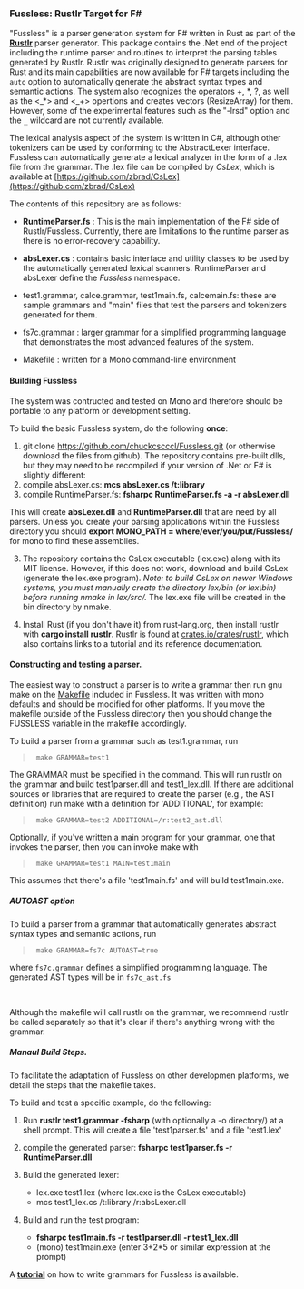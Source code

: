 ### Fussless: Rustlr Target for F\#

"Fussless" is a parser generation system for F\# written in Rust as part of the
**[Rustlr](https://crates.io/crates/rustlr)** parser generator. This package contains the .Net end of the project including the runtime parser and
routines to interpret the parsing tables generated by Rustlr.
Rustlr was originally designed to generate parsers for Rust and
its main capabilities are now available for F\# targets including the
`auto` option to automatically generate the abstract syntax types and semantic actions.
The system also recognizes the operators +, \*, ?, as well as the <\_*> and
<\_+> opertions and creates vectors (ResizeArray) for them.  
However, some of the experimental features such as the "-lrsd" option
and the `_` wildcard are not currently available.

The lexical analysis aspect of the system is written in C#, although
other tokenizers can be used by conforming to the AbstractLexer
interface.  Fussless can automatically generate a lexical analyzer in
the form of a .lex file from the grammar. The .lex file can be
compiled by *CsLex*, which is available at
[https://github.com/zbrad/CsLex](https://github.com/zbrad/CsLex)

The contents of this repository are as follows:

- **RuntimeParser.fs** : This is the main implementation of the F# side of
  Rustlr/Fussless.  Currently, there are limitations to the runtime parser
  as there is no error-recovery capability.  

- **absLexer.cs** : contains basic interface and utility classes to be used by
  the automatically generated lexical scanners. RuntimeParser and absLexer define the *Fussless* namespace.

- test1.grammar, calce.grammar, test1main.fs, calcemain.fs: these are
  sample grammars and "main" files that test the parsers and tokenizers
  generated for them.

- fs7c.grammar : larger grammar for a simplified programming language that
  demonstrates the most advanced features of the system.
  
- Makefile : written for a Mono command-line environment


#### Building Fussless

The system was contructed and tested on Mono and therefore should be
portable to any platform or development setting.

To build the basic Fussless system, do the following **once**:

1. git clone https://github.com/chuckcscccl/Fussless.git
   (or otherwise download the files from github).
   The repository contains pre-built dlls, but they may need to be recompiled
   if your version of .Net or F# is slightly different:
2. compile absLexer.cs:  **mcs absLexer.cs /t:library**
3. compile RuntimeParser.fs:  **fsharpc RuntimeParser.fs -a -r absLexer.dll**

This will create **absLexer.dll** and **RuntimeParser.dll** that are need by 
all parsers.  Unless you create your parsing applications within the Fussless
directory you should **export MONO_PATH = where/ever/you/put/Fussless/**
for mono to find these assemblies.  


3.  The repository contains the CsLex executable (lex.exe) along with its
MIT license.  However, if this does not work, download and build CsLex
(generate the lex.exe program).
   *Note: to build CsLex on newer Windows systems, you must manually create the directory lex/bin (or lex\bin) before running nmake in lex/src/.*  The lex.exe file
will be created in the bin directory by nmake.

4. Install Rust (if you don't have it) from rust-lang.org, then install
rustlr with **cargo install rustlr**.   Rustlr is found at [crates.io/crates/rustlr](https://crates.io/crates/rustlr), which also contains links to
a tutorial and its reference documentation.


#### Constructing and testing a parser.

The easiest way to construct a parser is to write a grammar then run
gnu make on the
[Makefile](https://github.com/chuckcscccl/Fussless/blob/main/Makefile)
included in Fussless.  It was written with mono
defaults and should be modified for other platforms.  If you move the
makefile outside of the Fussless directory then you should change the
FUSSLESS variable in the makefile accordingly.

To build a parser from a grammar such as test1.grammar, run

>      make GRAMMAR=test1

The GRAMMAR must be specified in the command.  This will run rustlr on the
grammar and build test1parser.dll and test1_lex.dll.  If there are additional
sources or libraries that are required to create the parser (e.g., the AST
definition) run make with a definition for 'ADDITIONAL', for example:

>      make GRAMMAR=test2 ADDITIONAL=/r:test2_ast.dll

Optionally, if you've written a main program for your grammar, one
that invokes the parser, then you can invoke make with

>      make GRAMMAR=test1 MAIN=test1main

This assumes that there's a file 'test1main.fs' and will build test1main.exe.

##### **AUTOAST** option

To build a parser from a grammar that automatically generates abstract syntax
types and semantic actions, run

>      make GRAMMAR=fs7c AUTOAST=true

where `fs7c.grammar` defines a simplified programming language.  The generated
AST types will be in `fs7c_ast.fs`

<br>

Although the makefile will call rustlr on the grammar, we recommend
rustlr be called separately so that it's clear if there's anything
wrong with the grammar.


##### Manaul Build Steps.

To facilitate the adaptation of Fussless on other developmen platforms, we
detail the steps that the makefile takes.

To build and test a specific example, do the following:

1. Run **rustlr test1.grammar -fsharp** (with optionally a -o directory/) at a
   shell prompt. This will create a file 'test1parser.fs' and a file 'test1.lex'

2. compile the generated parser: **fsharpc test1parser.fs -r RuntimeParser.dll**

3. Build the generated lexer:
   - lex.exe test1.lex   (where lex.exe is the CsLex executable)
   - mcs test1_lex.cs /t:library /r:absLexer.dll

4. Build and run the test program:
   - **fsharpc test1main.fs -r test1parser.dll -r test1_lex.dll**
   - (mono) test1main.exe  (enter 3+2*5 or similar expression at the prompt)


<p>

A **[tutorial](https://cs.hofstra.edu/~cscccl/rustlr_project/chapterfs.html)** on
how to write grammars for Fussless is available.
